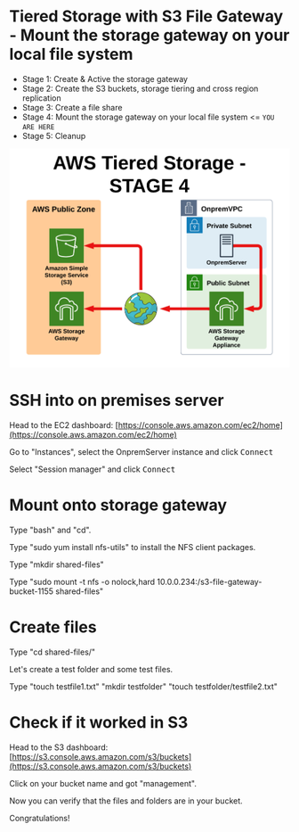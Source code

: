 # Tiered Storage with S3 File Gateway - Mount the storage gateway on your local file system

- Stage 1: Create & Active the storage gateway 
- Stage 2: Create the S3 buckets, storage tiering and cross region replication 
- Stage 3: Create a file share
- Stage 4: Mount the storage gateway on your local file system <= `YOU ARE HERE`
- Stage 5: Cleanup

![Architecture](https://github.com/fldbock/aws-tiered-storage/blob/main/02_LABINSTRUCTIONS/STAGE4.png)

# SSH into on premises server

Head to the EC2 dashboard: [https://console.aws.amazon.com/ec2/home](https://console.aws.amazon.com/ec2/home)
 
Go to "Instances", select the OnpremServer instance and click <kbd>Connect</kbd>

Select "Session manager" and click <kbd>Connect</kbd>

# Mount onto storage gateway

Type "bash" and "cd". 

Type "sudo yum install nfs-utils" to install the NFS client packages.

Type "mkdir shared-files" 

Type "sudo mount -t nfs -o nolock,hard 10.0.0.234:/s3-file-gateway-bucket-1155 shared-files"


# Create files

Type "cd shared-files/"

Let's create a test folder and some test files.

Type "touch testfile1.txt" "mkdir testfolder" "touch testfolder/testfile2.txt"


# Check if it worked in S3

Head to the S3 dashboard: [https://s3.console.aws.amazon.com/s3/buckets](https://s3.console.aws.amazon.com/s3/buckets)

Click on your bucket name and got "management".

Now you can verify that the files and folders are in your bucket.

Congratulations!